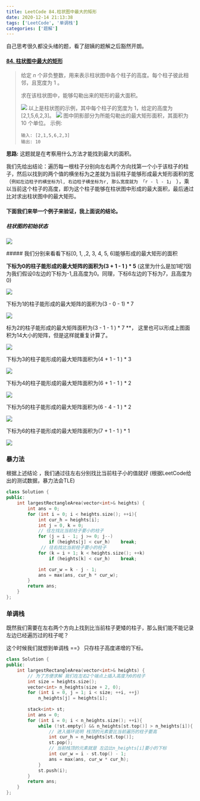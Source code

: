 ```yaml
---
title: LeetCode 84.柱状图中最大的矩形
date: 2020-12-14 21:13:38
tags: ['LeetCode', '单调栈']
categories: ['题解']
---
```


自己思考很久都没头绪的题，看了甜姨的题解之后豁然开朗。

<!--more-->

#### [84. 柱状图中最大的矩形](https://leetcode-cn.com/problems/largest-rectangle-in-histogram/)

> 给定 *n* 个非负整数，用来表示柱状图中各个柱子的高度。每个柱子彼此相邻，且宽度为 1 。
>
> 求在该柱状图中，能够勾勒出来的矩形的最大面积。
>
> ![](https://wooyooyoo-photo.oss-cn-hangzhou.aliyuncs.com/blog/2020/12/Snipaste_2020-12-14_21-17-14.png)
> 以上是柱状图的示例，其中每个柱子的宽度为 1，给定的高度为 [2,1,5,6,2,3]。
> ![](https://wooyooyoo-photo.oss-cn-hangzhou.aliyuncs.com/blog/2020/12/Snipaste_2020-12-14_21-19-56.png)
> 图中阴影部分为所能勾勒出的最大矩形面积，其面积为 10 个单位。
> 示例:
>
> ```
> 输入: [2,1,5,6,2,3]
> 输出: 10
> ```

**思路:** 这题就是在考察用什么方法才能找到最大的面积。



我们先给出结论：遍历每一根柱子分别向左右两个方向找第一个小于该柱子的柱子，然后以找到的两个值的横坐标为之差就为当前柱子能够形成最大矩形面积的宽（`例如左边柱子的横坐标为l, 右边柱子横坐标为r, 那么宽度就为 「r - l - 1」 `），乘以当前这个柱子的高度，即为这个柱子能够在柱状图中形成的最大面积，最后通过比对求出柱状图中的最大矩形。



#### 下面我们来举一个例子来验证，我上面说的结论。

##### 柱状图的初始状态
<p>
<img src = "https://wooyooyoo-photo.oss-cn-hangzhou.aliyuncs.com/blog/2020/12/Snipaste_2020-12-14_21-40-23.png">
</p>
##### 我们分别来看看下标[0, 1, ,2, 3, 4, 5, 6]能够形成的最大矩形的面积

**下标为0的柱子能形成的最大矩阵的面积为(3 + 1 - 1 ) * 5** (这里为什么是加1呢?因为我们假设0左边的下标为-1,且高度为0。同理，下标6左边的下标为7，且高度为0)

<p>
<img src="https://wooyooyoo-photo.oss-cn-hangzhou.aliyuncs.com/blog/2020/12/Snipaste_2020-12-14_21-41-43.png">
</p>

下标为1的柱子能形成的最大矩阵的面积为(3 - 0 - 1) * 7 

<p>
<img src = "https://wooyooyoo-photo.oss-cn-hangzhou.aliyuncs.com/blog/2020/12/Snipaste_2020-12-14_21-43-37.png">
</p>

标为2的柱子能形成的最大矩阵面积为(3 - 1 - 1 ) * 7  **， 这里也可以形成上图面积为14大小的矩阵，但是这样就重复计算了。

<p>
<img src = "https://wooyooyoo-photo.oss-cn-hangzhou.aliyuncs.com/blog/2020/12/Snipaste_2020-12-14_21-53-35.png">
</p>

下标为3的柱子能形成的最大矩阵面积为(4 + 1 - 1 ) * 3 

<p>
<img src = "https://wooyooyoo-photo.oss-cn-hangzhou.aliyuncs.com/blog/2020/12/Snipaste_2020-12-14_22-06-10.png">
</p>
下标为4的柱子能形成的最大矩阵面积为(6 + 1 - 1 ) * 2 

<p>
<img src = "https://wooyooyoo-photo.oss-cn-hangzhou.aliyuncs.com/blog/2020/12/Snipaste_2020-12-14_22-09-14.png">
</p>
下标为5的柱子能形成的最大矩阵面积为(6 - 4  - 1 ) * 2 

<p>
<img src = "https://wooyooyoo-photo.oss-cn-hangzhou.aliyuncs.com/blog/2020/12/Snipaste_2020-12-14_22-10-18.png">
</p>

下标为6的柱子能形成的最大矩阵面积为(7 + 1  - 1 ) * 1 

<p>
<img src = "https://wooyooyoo-photo.oss-cn-h
angzhou.aliyuncs.com/blog/2020/12/Snipaste_2020-12-14_22-11-27.png">
</p>

### 暴力法

根据上述结论 ，我们通过往左右分别找比当前柱子小的值就好 (根据LeetCode给出的测试数据，暴力法会TLE)

```C++
class Solution {
public:
    int largestRectangleArea(vector<int>& heights) {
        int ans = 0;
        for (int i = 0; i < heights.size(); ++i){
            int cur_h = heights[i];
            int j = 0, k = 0;
            // 往左找比当前柱子要小的柱子
            for (j = i - 1; j >= 0; j--)
                if (heights[j] < cur_h)    break;
             // 往右找比当前柱子要小的柱子
            for (k = i + 1; k < heights.size(); ++k)
                if (heights[k] < cur_h)    break;

            int cur_w = k - j - 1;
            ans = max(ans, cur_h * cur_w);
        }
        return ans;
    }
};
```



### 单调栈

既然我们需要在左右两个方向上找到比当前柱子更矮的柱子，那么我们能不能记录左边已经遍历过的柱子呢？



这个时候我们就想到单调栈  ==》 只存柱子高度递增的下标。

```C++
class Solution {
public:
    int largestRectangleArea(vector<int>& heights) {
        // 为了方便求解 我们在左右2个端点上插入高度为0的柱子
        int size = heights.size();
        vector<int> n_heights(size + 2, 0);
        for (int i = 0, j = 1; i < size; ++i, ++j)
            n_heights[j] = heights[i];
        
        stack<int> st;
        int ans = 0;
        for (int i = 0; i < n_heights.size(); ++i){
            while (!st.empty() && n_heights[st.top()] > n_heights[i]){
                // 进入循环说明 栈顶的元素要比当前遍历的柱子要高
                int cur_h = n_heights[st.top()];
                st.pop();
                // 当前栈顶的元素就是 左边比n_heights[i]要小的下标
                int cur_w = i - st.top() - 1;
                ans = max(ans, cur_w * cur_h);
            }
            st.push(i);
        }
        return ans;
    }
};
```

